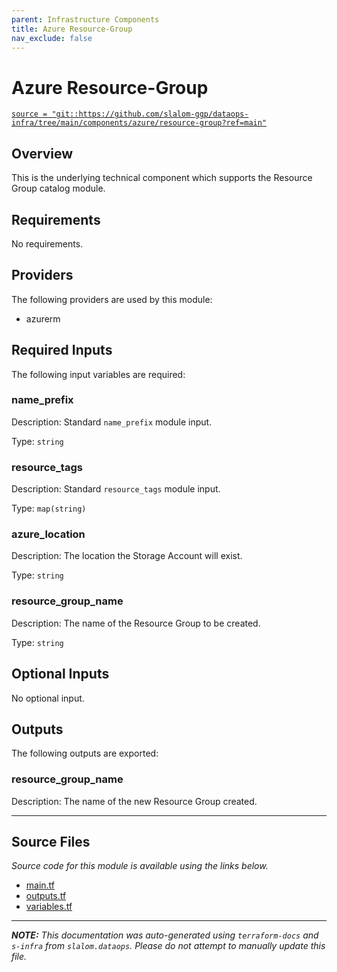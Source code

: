 ```yaml
---
parent: Infrastructure Components
title: Azure Resource-Group
nav_exclude: false
---
```

# Azure Resource-Group

[`source = "git::https://github.com/slalom-ggp/dataops-infra/tree/main/components/azure/resource-group?ref=main"`](https://github.com/slalom-ggp/dataops-infra/tree/main/components/azure/resource-group)

## Overview


This is the underlying technical component which supports the Resource Group catalog module.

## Requirements

No requirements.

## Providers

The following providers are used by this module:

- azurerm

## Required Inputs

The following input variables are required:

### name\_prefix

Description: Standard `name_prefix` module input.

Type: `string`

### resource\_tags

Description: Standard `resource_tags` module input.

Type: `map(string)`

### azure\_location

Description: The location the Storage Account will exist.

Type: `string`

### resource\_group\_name

Description: The name of the Resource Group to be created.

Type: `string`

## Optional Inputs

No optional input.

## Outputs

The following outputs are exported:

### resource\_group\_name

Description: The name of the new Resource Group created.

---------------------

## Source Files

_Source code for this module is available using the links below._

* [main.tf](https://github.com/slalom-ggp/dataops-infra/tree/main//components/azure/resource-group/main.tf)
* [outputs.tf](https://github.com/slalom-ggp/dataops-infra/tree/main//components/azure/resource-group/outputs.tf)
* [variables.tf](https://github.com/slalom-ggp/dataops-infra/tree/main//components/azure/resource-group/variables.tf)

---------------------

_**NOTE:** This documentation was auto-generated using
`terraform-docs` and `s-infra` from `slalom.dataops`.
Please do not attempt to manually update this file._
